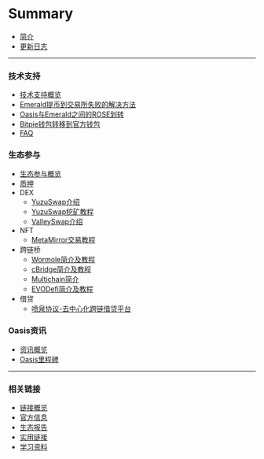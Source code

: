 # Summary

- [简介](README.md)
- [更新日志](./更新日志.md)
------



### 技术支持

- [技术支持概览](./dev_support/概览.md)
- [Emerald提币到交易所失败的解决方法](./dev_support/Emerald提币到币安失败解决方法.md)
- [Oasis与Emerald之间的ROSE划转](./dev_support/Oasis与Emerald之间的ROSE划转/Oasis与Emerald之间的ROSE划转.md)
- [Bitpie钱包转移到官方钱包](./dev_support/BitPie钱包转移到官方钱包.md)
- [FAQ](./dev_support/FAQ.md)

### 生态参与

- [生态参与概览](./ecosystem_paticipate/概览.md)
- [质押](./ecosystem_paticipate/质押.md)
- DEX
  - [YuzuSwap介绍](./ecosystem_paticipate/dex/yuzuswap/YuzuSwap介绍.md)
  - [YuzuSwap挖矿教程](https://medium.com/@little-white/yuzu-%E6%8C%96%E7%9F%BF%E6%94%BB%E7%95%A5-f192ff18b9a1)
  - [ValleySwap介绍](./ecosystem_paticipate/dex/ValleySwap/ValleySwap.md)
- NFT
  - [MetaMirror交易教程](https://medium.com/@little-white/%E5%A6%82%E4%BD%95%E4%BA%A4%E6%98%93ai-rose-nft-12b7a58c10d3)
- 跨链桥
  - [Wormole简介及教程](ecosystem_paticipate/bridge/wormhole/Wormhole简介及教程.md)
  - [cBridge简介及教程](ecosystem_paticipate/bridge/cbridge/cBridge简介及教程.md)
  - [Multichain简介](ecosystem_paticipate/bridge/Multichain/Multichain简介.md)
  - [EVODefi简介及教程](ecosystem_paticipate/bridge/EVODeFi/EVODeFi简介及教程.md)
- 借贷
  - [喷泉协议-去中心化跨链借贷平台](ecosystem_paticipate/lending/FountainProtocol/FountainProtocol.md)

### Oasis资讯

- [资讯概览](./oasis_info/概览.md)
- [Oasis里程碑](./oasis_info/Oasis里程碑.md)
------



### 相关链接

- [链接概览](./links/概览.md)
- [官方信息](./links/官方信息.md)
- [生态报告](./links/生态报告.md)
- [实用链接](./links/实用链接.md)
- [学习资料](./links/学习资料.md)
